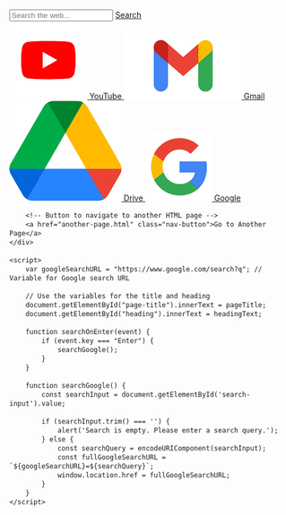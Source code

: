 
<html lang="en">
<head>
    <meta charset="UTF-8">
    <meta name="viewport" content="width=device-width, initial-scale=1.0">
    <title id="page-title"></title>
    <link rel="stylesheet" href="styles.css">
    <script src="variables.js"></script> <!-- Include the JavaScript file -->
    <script async src="https://pagead2.googlesyndication.com/pagead/js/adsbygoogle.js?client=ca-pub-8673570286288888"
     crossorigin="anonymous"></script>
</head>
<body style="background-image: url('background.jpg'); background-size: cover;">
    <div class="container">
        <h1 id="heading" style="color: red;"></h1>
        <div class="search-container">
            <input type="text" id="search-input" placeholder="Search the web..." onkeyup="searchOnEnter(event)">
            <a id="search-button" href="#" onclick="searchGoogle()">Search</a>
        </div>
        <div class="google-services">
            <a href="https://www.youtube.com" class="service-button">
                <img src="youtube-logo.png" alt="YouTube Logo">
                YouTube
            </a>
            <a href="https://mail.google.com" class="service-button">
                <img src="gmail-logo.png" alt="Gmail Logo">
                Gmail
            </a>
            <a href="https://drive.google.com" class="service-button">
                <img src="drive-logo.png" alt="Google Drive Logo">
                Drive
            </a>
            <a href="https://www.google.com" class="service-button">
                <img src="google-logo.png" alt="Google Logo">
                Google
            </a>
        </div>
        
        <!-- Button to navigate to another HTML page -->
        <a href="another-page.html" class="nav-button">Go to Another Page</a>
    </div>

    <script>
        var googleSearchURL = "https://www.google.com/search?q"; // Variable for Google search URL

        // Use the variables for the title and heading
        document.getElementById("page-title").innerText = pageTitle;
        document.getElementById("heading").innerText = headingText;

        function searchOnEnter(event) {
            if (event.key === "Enter") {
                searchGoogle();
            }
        }

        function searchGoogle() {
            const searchInput = document.getElementById('search-input').value;

            if (searchInput.trim() === '') {
                alert('Search is empty. Please enter a search query.');
            } else {
                const searchQuery = encodeURIComponent(searchInput);
                const fullGoogleSearchURL = `${googleSearchURL}=${searchQuery}`;
                window.location.href = fullGoogleSearchURL;
            }
        }
    </script>
</body>
</html>
